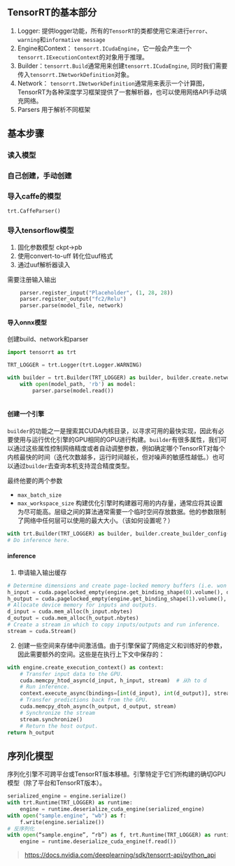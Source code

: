 
## TensorRT的基本部分

1. Logger: 提供logger功能，所有的`TensorRT`的类都使用它来进行`error`、`warning`和`informative message`
2. Engine和Context： `tensorrt.ICudaEngine`，它一般会产生一个`tensorrt.IExecutionContext`的对象用于推理。
3. Builder：`tensorrt.Build`通常用来创建`tensorrt.ICudaEngine`, 同时我们需要传入`tensorrt.INetworkDefinition`对象。
4. Network： `tensorrt.INetworkDefinition`通常用来表示一个计算图，TensorRT为各种深度学习框架提供了一套解析器，也可以使用网络API手动填充网络。
5. Parsers 用于解析不同框架

## 基本步骤

### 读入模型

### 自己创建，手动创建

### 导入caffe的模型

```python
trt.CaffeParser()
```

### 导入tensorflow模型

1. 固化参数模型 ckpt->pb
2. 使用convert-to-uff 转化位uuf格式
3. 通过uuf解析器读入

需要注册输入输出

```python
    parser.register_input("Placeholder", (1, 28, 28))
    parser.register_output("fc2/Relu")
    parser.parse(model_file, network)
```

#### 导入onnx模型

创建build、network和parser

```python
import tensorrt as trt

TRT_LOGGER = trt.Logger(trt.Logger.WARNING)

with builder = trt.Builder(TRT_LOGGER) as builder, builder.create.network() as network, trt.OnnxParser(network, TRT_LOGGER) as parser:
    with open(model_path, 'rb') as model:
        parser.parse(model.read())
    
```

#### 创建一个引擎

`builder`的功能之一是搜索其CUDA内核目录，以寻求可用的最快实现，因此有必要使用与运行优化引擎的GPU相同的GPU进行构建。`builder`有很多属性，我们可以通过这些属性控制网络精度或者自动调整参数，例如确定哪个TensorRT对每个内核最快的时间（迭代次数越多，运行时间越长，但对噪声的敏感性越低。）也可以通过`builder`去查询本机支持混合精度类型。

最终他要的两个参数
+ `max_batch_size` 
+ `max_workspace_size` 构建优化引擎时构建器可用的内存量，通常应将其设置为尽可能高。层级之间的算法通常需要一个临时空间存放数据。他的参数限制了网络中任何层可以使用的最大大小。（该如何设置呢？）

```python
with trt.Builder(TRT_LOGGER) as builder, builder.create_builder_config() as config, builder.build_cuda_engine(network, config) as engine:
# Do inference here.
```

#### inference

1. 申请输入输出缓存

```python
# Determine dimensions and create page-locked memory buffers (i.e. won't be swapped to disk) to hold host inputs/outputs.
h_input = cuda.pagelocked_empty(engine.get_binding_shape(0).volume(), dtype=np.float32)
h_output = cuda.pagelocked_empty(engine.get_binding_shape(1).volume(), dtype=np.float32)
# Allocate device memory for inputs and outputs.
d_input = cuda.mem_alloc(h_input.nbytes)
d_output = cuda.mem_alloc(h_output.nbytes)
# Create a stream in which to copy inputs/outputs and run inference.
stream = cuda.Stream()
```

2. 创建一些空间来存储中间激活值。由于引擎保留了网络定义和训练好的参数，因此需要额外的空间。这些是在执行上下文中保存的：

```python
with engine.create_execution_context() as context:
    # Transfer input data to the GPU.
    cuda.memcpy_htod_async(d_input, h_input, stream)  # 从h to d
    # Run inference.
    context.execute_async(bindings=[int(d_input), int(d_output)], stream_handle=stream.handle)
    # Transfer predictions back from the GPU.
    cuda.memcpy_dtoh_async(h_output, d_output, stream)
    # Synchronize the stream
    stream.synchronize()
    # Return the host output. 
return h_output
```

## 序列化模型

序列化引擎不可跨平台或TensorRT版本移植。引擎特定于它们所构建的确切GPU模型（除了平台和TensorRT版本）。

```python
serialized_engine = engine.serialize()
with trt.Runtime(TRT_LOGGER) as runtime:
    engine = runtime.deserialize_cuda_engine(serialized_engine)
with open("sample.engine", "wb") as f:
    f.write(engine.serialize())
# 反序列化
with open(“sample.engine”, “rb”) as f, trt.Runtime(TRT_LOGGER) as runtime:
    engine = runtime.deserialize_cuda_engine(f.read())
```

> https://docs.nvidia.com/deeplearning/sdk/tensorrt-api/python_api